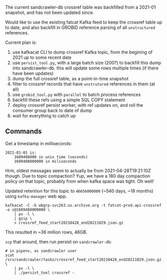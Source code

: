 
The current sandcrawler-db crossref table was backfilled from a 2021-01
snapshot, and has not been updated since.

Would like to use the existing fatcat Kafka feed to keep the crossref table up
to date, and also backfill in GROBID reference parsing of all `unstructured`
references.

Current plan is:

1. use kafkacat CLI to dump crossref Kafka topic, from the begining of 2021 up
   to some recent date
2. use `persist_tool.py`, with a large batch size (200?) to backfill this dump
   into sandcrawler-db. this will update some rows multiple times (if there
   have been updates)
3. dump the full crossref table, as a point-in-time snapshot
4. filter to crossref records that have `unstrutured` references in them (at
   all)
5. use `grobid_tool.py` with `parallel` to batch process references
6. backfill these refs using a simple SQL COPY statement
7. deploy crossref persist worker, with ref updates on, and roll the consumer
   group back to date of dump
8. wait for everything to catch up


## Commands

Get a timestamp in milliseconds:

    2021-01-01 is:
        1609488000 in unix time (seconds)
        1609488000000 in miliseconds

Hrm, oldest messages seem to actually be from 2021-04-28T19:21:10Z though. Due
to topic compaction? Yup, we have a 180 day compaction policy on that topic,
probably from when kafka space was tight. Oh well!

Updated retention for this topic to `46656000000` (~540 days, ~18 months) using
`kafka-manager` web app.

    kafkacat -C -b wbgrp-svc263.us.archive.org -t fatcat-prod.api-crossref -o s@1609488000000 \
        | pv -l \
        | gzip \
        > crossref_feed_start20210428_end20211029.json.gz

This resulted in ~36 million rows, 46GB.

`scp` that around, then run persist on `sandcrawler-db`:

    # in pipenv, as sandcrawler user
    zcat /srv/sandcrawler/tasks/crossref_feed_start20210428_end20211029.json.gz \
        | pv -l \
        | ./persist_tool crossref -


